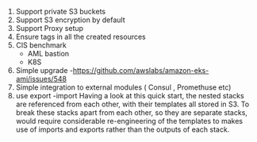 

1. Support private S3 buckets
2. Support S3 encryption by default 
3. Support Proxy setup
4. Ensure tags in all the created resources
5. CIS benchmark 
   * AML bastion 
   * K8S
6. Simple upgrade -https://github.com/awslabs/amazon-eks-ami/issues/548
7. Simple integration to external modules ( Consul  , Promethuse etc) 
8. use export -import
Having a look at this quick start, the nested stacks are referenced from each other, with their templates all stored in S3. To break these stacks apart from each other, so they are separate stacks, would require considerable re-engineering of the templates to makes use of imports and exports rather than the outputs of each stack.
